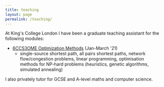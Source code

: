 ```yaml
---
title: teaching
layout: page
permalink: /teaching/
---
```


At King's College London I have been a graduate teaching assistant for the
following modules:
- [6CCS3OME Optimization Methods][optimization-methods] (Jan-March '21)
  - single-source shortest path, all pairs shortest paths, network
	flow/congestion problems, linear programming, optimisation methods for
	NP-hard problems (heuristics, genetic algorithms, simulated annealing)

I also privately tutor for GCSE and A-level maths and computer science.

[optimization-methods]: https://www.kcl.ac.uk/study/courses-data/modules/6/Optimization-Methods-6ccs3ome1
